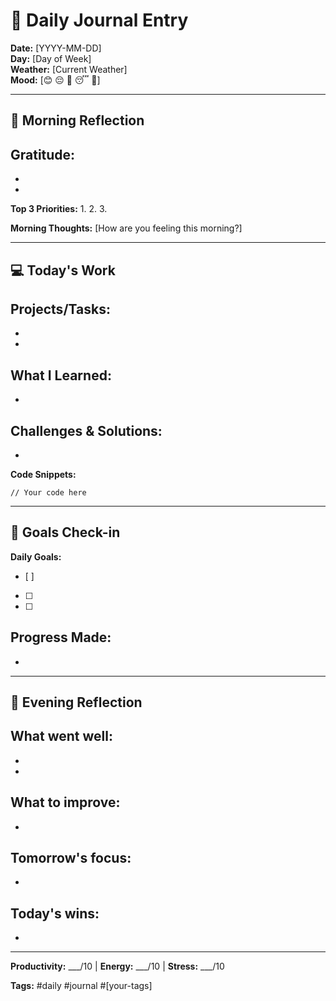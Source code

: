 # 📅 Daily Journal Entry

**Date:** [YYYY-MM-DD]  
**Day:** [Day of Week]  
**Weather:** [Current Weather]  
**Mood:** [😊 😔 😤 😴 🎉]

---

## 🌅 Morning Reflection

**Gratitude:**
- 
- 
- 

**Top 3 Priorities:**
1. 
2. 
3. 

**Morning Thoughts:**
[How are you feeling this morning?]

---

## 💻 Today's Work

**Projects/Tasks:**
- 
- 
- 

**What I Learned:**
- 
- 

**Challenges & Solutions:**
- 
- 

**Code Snippets:**
```[language]
// Your code here
```

---

## 🎯 Goals Check-in

**Daily Goals:**
- [ ] 
- [ ] 
- [ ] 

**Progress Made:**
- 
- 

---

## 🌙 Evening Reflection

**What went well:**
- 
- 
- 

**What to improve:**
- 
- 

**Tomorrow's focus:**
- 
- 

**Today's wins:**
- 
- 

---

**Productivity:** ___/10 | **Energy:** ___/10 | **Stress:** ___/10

**Tags:** #daily #journal #[your-tags] 
